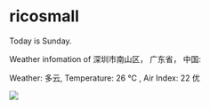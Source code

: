 # ricosmall

Today is Sunday.

Weather infomation of 深圳市南山区， 广东省， 中国: 

Weather: 多云, Temperature: 26 ℃ , Air Index: 22 优

<img src="https://github-readme-stats.vercel.app/api?username=ricosmall&show_icons=true" />

